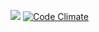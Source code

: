 ![](https://travis-ci.org/Merff/flashcards.svg)
[![Code Climate](https://codeclimate.com/github/Merff/flashcards/badges/gpa.svg)](https://codeclimate.com/github/Merff/flashcards)
